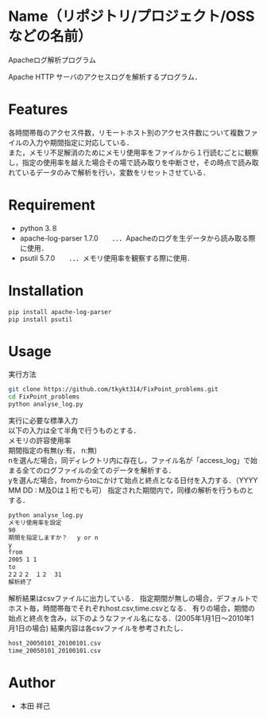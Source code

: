 # Name（リポジトリ/プロジェクト/OSSなどの名前）

Apacheログ解析プログラム

Apache HTTP サーバのアクセスログを解析するプログラム．

# Features

各時間帯毎のアクセス件数，リモートホスト別のアクセス件数について複数ファイルの入力や期間指定に対応している．  
また，メモリ不足解消のためにメモリ使用率をファイルから１行読むごとに観察し，指定の使用率を越えた場合その場で読み取りを中断させ，その時点で読み取れているデータのみで解析を行い，変数をリセットさせている．

# Requirement

* python            3.８     
* apache-log-parser 1.7.0　　．．．Apacheのログを生データから読み取る際に使用．
* psutil            5.7.0　　．．．メモリ使用率を観察する際に使用．

# Installation

```bash
pip install apache-log-parser
pip install psutil
```

# Usage

実行方法
```bash
git clone https://github.com/tkykt314/FixPoint_problems.git
cd FixPoint_problems
python analyse_log.py
```

実行に必要な標準入力  
  以下の入力は全て半角で行うものとする．  
  メモリの許容使用率  
  期間指定の有無(y:有， n:無)  
    nを選んだ場合，同ディレクトリ内に存在し，ファイル名が「access_log」で始まる全てのログファイルの全てのデータを解析する．  
    yを選んだ場合，fromからtoにかけて始点と終点となる日付を入力する．（YYYY MM DD : M及Dは１桁でも可）
    指定された期間内で，同様の解析を行うものとする．
```bash
python analyse_log.py
メモリ使用率を設定
90
期間を指定しますか？　 y or n
y
from
2005 1 1
to
2２２２　１２  31
解析終了
```
解析結果はcsvファイルに出力している．
指定期間が無しの場合，デフォルトでホスト毎，時間帯毎でそれぞれhost.csv,time.csvとなる．
有りの場合，期間の始点と終点を含み，以下のようなファイル名になる．(2005年1月1日〜2010年1月1日の場合)
結果内容は各csvファイルを参考されたし．

```bash
host_20050101_20100101.csv
time_20050101_20100101.csv
```



# Author

* 本田 祥己


